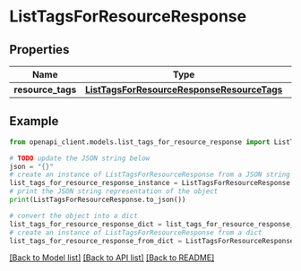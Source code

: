 # ListTagsForResourceResponse


## Properties

Name | Type | Description | Notes
------------ | ------------- | ------------- | -------------
**resource_tags** | [**ListTagsForResourceResponseResourceTags**](ListTagsForResourceResponseResourceTags.md) |  | [optional] 

## Example

```python
from openapi_client.models.list_tags_for_resource_response import ListTagsForResourceResponse

# TODO update the JSON string below
json = "{}"
# create an instance of ListTagsForResourceResponse from a JSON string
list_tags_for_resource_response_instance = ListTagsForResourceResponse.from_json(json)
# print the JSON string representation of the object
print(ListTagsForResourceResponse.to_json())

# convert the object into a dict
list_tags_for_resource_response_dict = list_tags_for_resource_response_instance.to_dict()
# create an instance of ListTagsForResourceResponse from a dict
list_tags_for_resource_response_from_dict = ListTagsForResourceResponse.from_dict(list_tags_for_resource_response_dict)
```
[[Back to Model list]](../README.md#documentation-for-models) [[Back to API list]](../README.md#documentation-for-api-endpoints) [[Back to README]](../README.md)


